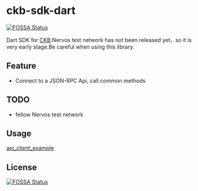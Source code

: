 # ckb-sdk-dart

[![FOSSA Status](https://app.fossa.io/api/projects/git%2Bgithub.com%2FCKBalance%2Fckb-sdk-dart.svg?type=shield)](https://app.fossa.io/projects/git%2Bgithub.com%2FCKBalance%2Fckb-sdk-dart?ref=badge_shield)

Dart SDK for [CKB](https://github.com/nervosnetwork/ckb).Nervos test network has not been released yet，so it is very early stage.Be careful when using this library.

## Feature

- Connect to a JSON-RPC Api, call common methods

## TODO

- fellow Nervos test network

## Usage

[api_client_example](https://github.com/BaojunCZ/ckb-sdk-dart/blob/master/example/api_client_example.dart)

## License

[![FOSSA Status](https://app.fossa.io/api/projects/git%2Bgithub.com%2FCKBalance%2Fckb-sdk-dart.svg?type=large)](https://app.fossa.io/projects/git%2Bgithub.com%2FCKBalance%2Fckb-sdk-dart?ref=badge_large)
